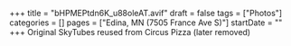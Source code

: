 +++
title = "bHPMEPtdn6K_u88oleAT.avif"
draft = false
tags = ["Photos"]
categories = []
pages = ["Edina, MN (7505 France Ave S)"]
startDate = ""
+++
Original SkyTubes reused from Circus Pizza (later removed)
